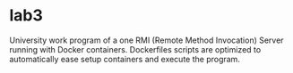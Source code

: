 # lab3

University work program of a one RMI (Remote Method Invocation) Server running with Docker containers. Dockerfiles scripts are optimized to automatically ease setup containers and execute the program.
